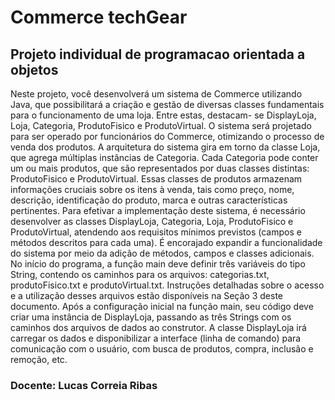# Commerce techGear
## Projeto individual de programacao orientada a objetos

Neste projeto, você desenvolverá um sistema de Commerce utilizando Java, que possibilitará a criação
e gestão de diversas classes fundamentais para o funcionamento de uma loja. Entre estas, destacam-
se DisplayLoja, Loja, Categoria, ProdutoFisico e ProdutoVirtual. O sistema será projetado para ser
operado por funcionários do Commerce, otimizando o processo de venda dos produtos.
A arquitetura do sistema gira em torno da classe Loja, que agrega múltiplas instâncias de Categoria.
Cada Categoria pode conter um ou mais produtos, que são representados por duas classes distintas:
ProdutoFisico e ProdutoVirtual. Essas classes de produtos armazenam informações cruciais sobre os
itens à venda, tais como preço, nome, descrição, identificação do produto, marca e outras características
pertinentes. Para efetivar a implementação deste sistema, é necessário desenvolver as classes DisplayLoja,
Categoria, Loja, ProdutoFisico e ProdutoVirtual, atendendo aos requisitos mínimos previstos (campos
e métodos descritos para cada uma). É encorajado expandir a funcionalidade do sistema por meio da
adição de métodos, campos e classes adicionais.
No início do programa, a função main deve definir três variáveis do tipo String, contendo os caminhos
para os arquivos: categorias.txt, produtoFisico.txt e produtoVirtual.txt. Instruções detalhadas
sobre o acesso e a utilização desses arquivos estão disponíveis na Seção 3 deste documento. Após a
configuração inicial na função main, seu código deve criar uma instância de DisplayLoja, passando as
três Strings com os caminhos dos arquivos de dados ao construtor. A classe DisplayLoja irá carregar
os dados e disponibilizar a interface (linha de comando) para comunicação com o usuário, com busca de
produtos, compra, inclusão e remoção, etc.

### Docente: Lucas Correia Ribas
